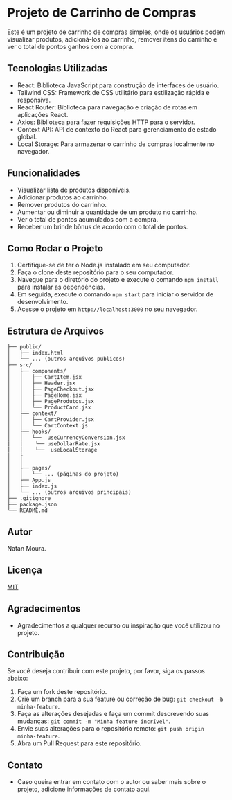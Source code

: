 
# Projeto de Carrinho de Compras

Este é um projeto de carrinho de compras simples, onde os usuários podem visualizar produtos, adicioná-los ao carrinho, remover itens do carrinho e ver o total de pontos ganhos com a compra.

## Tecnologias Utilizadas

- React: Biblioteca JavaScript para construção de interfaces de usuário.
- Tailwind CSS: Framework de CSS utilitário para estilização rápida e responsiva.
- React Router: Biblioteca para navegação e criação de rotas em aplicações React.
- Axios: Biblioteca para fazer requisições HTTP para o servidor.
- Context API: API de contexto do React para gerenciamento de estado global.
- Local Storage: Para armazenar o carrinho de compras localmente no navegador.

## Funcionalidades

- Visualizar lista de produtos disponíveis.
- Adicionar produtos ao carrinho.
- Remover produtos do carrinho.
- Aumentar ou diminuir a quantidade de um produto no carrinho.
- Ver o total de pontos acumulados com a compra.
- Receber um brinde bônus de acordo com o total de pontos.

## Como Rodar o Projeto

1. Certifique-se de ter o Node.js instalado em seu computador.
2. Faça o clone deste repositório para o seu computador.
3. Navegue para o diretório do projeto e execute o comando `npm install` para instalar as dependências.
4. Em seguida, execute o comando `npm start` para iniciar o servidor de desenvolvimento.
5. Acesse o projeto em `http://localhost:3000` no seu navegador.

## Estrutura de Arquivos

```
├── public/
│   ├── index.html
│   └── ... (outros arquivos públicos)
├── src/
│   ├── components/
│   │   ├── CartItem.jsx
│   │   ├── Header.jsx
│   │   ├── PageCheckout.jsx
│   │   ├── PageHome.jsx
│   │   ├── PageProdutos.jsx
│   │   └── ProductCard.jsx
│   ├── context/
│   │   ├── CartProvider.jsx
│   │   └── CartContext.js
│   ├── hooks/
│   │   └──  useCurrencyConversion.jsx
|   |    └── useDollarRate.jsx
|   |    └──  useLocalStorage
│   ├
│   │  
│   ├── pages/
│   │   └── ... (páginas do projeto)
│   ├── App.js
│   ├── index.js
│   └── ... (outros arquivos principais)
├── .gitignore
├── package.json
└── README.md
```

## Autor

Natan Moura.



## Licença

[MIT](https://choosealicense.com/licenses/mit/)

## Agradecimentos

- Agradecimentos a qualquer recurso ou inspiração que você utilizou no projeto.

## Contribuição

Se você deseja contribuir com este projeto, por favor, siga os passos abaixo:

1. Faça um fork deste repositório.
2. Crie um branch para a sua feature ou correção de bug: `git checkout -b minha-feature`.
3. Faça as alterações desejadas e faça um commit descrevendo suas mudanças: `git commit -m "Minha feature incrível"`.
4. Envie suas alterações para o repositório remoto: `git push origin minha-feature`.
5. Abra um Pull Request para este repositório.

## Contato

- Caso queira entrar em contato com o autor ou saber mais sobre o projeto, adicione informações de contato aqui.